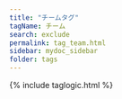 ```yaml
---
title: "チームタグ"
tagName: チーム
search: exclude
permalink: tag_team.html
sidebar: mydoc_sidebar
folder: tags
---
```

{% include taglogic.html %}
